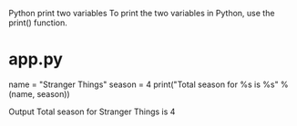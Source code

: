 Python print two variables
To print the two variables in Python, use the print() function.

# app.py
name = "Stranger Things"
season = 4
print("Total season for %s is %s" % (name, season))

Output
Total season for Stranger Things is 4
